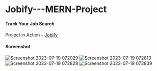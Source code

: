 # Jobify---MERN-Project

#### Track Your Job Search

Project in Action - [Jobify](https://jobify-application.onrender.com/)

#### Screenshot

![Screenshot 2023-07-19 072029](https://github.com/YousefMaher179/Kalbonyan-Elmarsos/assets/106788176/255acae0-b108-4d0d-8cfc-8f5a44a45845)
![Screenshot 2023-07-19 072813](https://github.com/YousefMaher179/Kalbonyan-Elmarsos/assets/106788176/60cba67f-dde4-46d8-995c-fc06774249b2)
![Screenshot 2023-07-19 072828](https://github.com/YousefMaher179/Kalbonyan-Elmarsos/assets/106788176/51d34a5e-875e-416e-a27b-d05c41308c77)
![Screenshot 2023-07-19 072839](https://github.com/YousefMaher179/Kalbonyan-Elmarsos/assets/106788176/c61d7c4f-a7f4-41cd-9893-5be8ce76bf0c)
